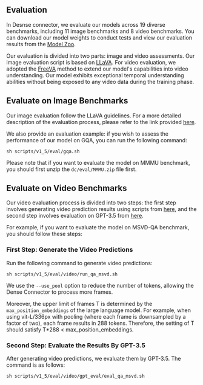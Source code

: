 ## Evaluation

In Desnse connector, we evaluate our models across 19 diverse benchmarks, including 11 image benchmarks and 8 video benchmarks. You can download our model weights to conduct tests and view our evaluation results from the [Model Zoo]().

Our evaluation is divided into two parts: image and video assessments. Our image evaluation script is based on [LLaVA](https://github.com/haotian-liu/LLaVA/blob/main/docs/Evaluation.md).
For video evaluation, we adopted the [FreeVA](https://github.com/whwu95/FreeVA) method to extend our model's capabilities into video understanding. 
Our model exhibits exceptional temporal understanding abilities without being exposed to any video data during the training phase.


## Evaluate on Image Benchmarks

Our image evaluation follow the LLaVA guidelines. For a more detailed description of the evaluation process, please refer to the link provided [here](https://github.com/haotian-liu/LLaVA/blob/main/docs/Evaluation.md).

We also provide an evaluation example: if you wish to assess the performance of our model on GQA, you can run the following command:

```
sh scripts/v1_5/eval/gqa.sh
```

Please note that if you want to evaluate the model on MMMU benchmark, you should first unzip the `dc/eval/MMMU.zip` file first.

## Evaluate on Video Benchmarks

Our video evaluation process is divided into two steps: the first step involves generating video prediction results using scripts from [here](https://github.com/HJYao00/DenseConnector/tree/main/scripts/v1_5/eval/video), and the second step involves evaluation on GPT-3.5 from [here](https://github.com/HJYao00/DenseConnector/tree/main/scripts/v1_5/eval/video/gpt_eval).

For example, if you want to evaluate the model on MSVD-QA benchmark, you should follow these steps:
### First Step: Generate the Video Predictions

Run the following command to generate video predictions:
```
sh scripts/v1_5/eval/video/run_qa_msvd.sh
```

We use the `--use_pool` option to reduce the number of tokens, allowing the Dense Connector to process more frames.

Moreover, the upper limit of frames T is determined by the `max_position_embeddings` of the large language model. For example, when using vit-L/336px with pooling (where each frame is downsampled by a factor of two), each frame results in 288 tokens. Therefore, the setting of T should satisfy T*288 < max_position_embeddings.


### Second Step: Evaluate the Results By GPT-3.5
After generating video predictions, we evaluate them by GPT-3.5. The command is as follows:

```
sh scripts/v1_5/eval/video/gpt_eval/eval_qa_msvd.sh
```
